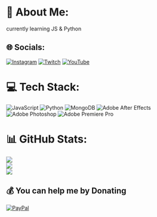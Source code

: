 # 💫 About Me:
currently learning JS & Python


## 🌐 Socials:
[![Instagram](https://img.shields.io/badge/Instagram-%23E4405F.svg?logo=Instagram&logoColor=white)](https://instagram.com/edymikhaelxyz) [![Twitch](https://img.shields.io/badge/Twitch-%239146FF.svg?logo=Twitch&logoColor=white)](https://twitch.tv/edymikhael) [![YouTube](https://img.shields.io/badge/YouTube-%23FF0000.svg?logo=YouTube&logoColor=white)](https://youtube.com/channel/UCZwY-4vacOTtkHQF6JNkung) 

# 💻 Tech Stack:
![JavaScript](https://img.shields.io/badge/javascript-%23323330.svg?style=for-the-badge&logo=javascript&logoColor=%23F7DF1E) ![Python](https://img.shields.io/badge/python-3670A0?style=for-the-badge&logo=python&logoColor=ffdd54) ![MongoDB](https://img.shields.io/badge/MongoDB-%234ea94b.svg?style=for-the-badge&logo=mongodb&logoColor=white) ![Adobe After Effects](https://img.shields.io/badge/Adobe%20After%20Effects-9999FF.svg?style=for-the-badge&logo=Adobe%20After%20Effects&logoColor=white) ![Adobe Photoshop](https://img.shields.io/badge/adobephotoshop-%2331A8FF.svg?style=for-the-badge&logo=adobephotoshop&logoColor=white) ![Adobe Premiere Pro](https://img.shields.io/badge/Adobe%20Premiere%20Pro-9999FF.svg?style=for-the-badge&logo=Adobe%20Premiere%20Pro&logoColor=white)
# 📊 GitHub Stats:
![](https://github-readme-stats.vercel.app/api?username=edymikhaelxyz&theme=tokyonight&hide_border=false&include_all_commits=true&count_private=false)<br/>
![](https://github-readme-streak-stats.herokuapp.com/?user=edymikhaelxyz&theme=tokyonight&hide_border=false)<br/>
![](https://github-readme-stats.vercel.app/api/top-langs/?username=edymikhaelxyz&theme=tokyonight&hide_border=false&include_all_commits=true&count_private=false&layout=compact)

  ## 💰 You can help me by Donating
  [![PayPal](https://img.shields.io/badge/PayPal-00457C?style=for-the-badge&logo=paypal&logoColor=white)](https://paypal.me/emnsxyz24) 

  

